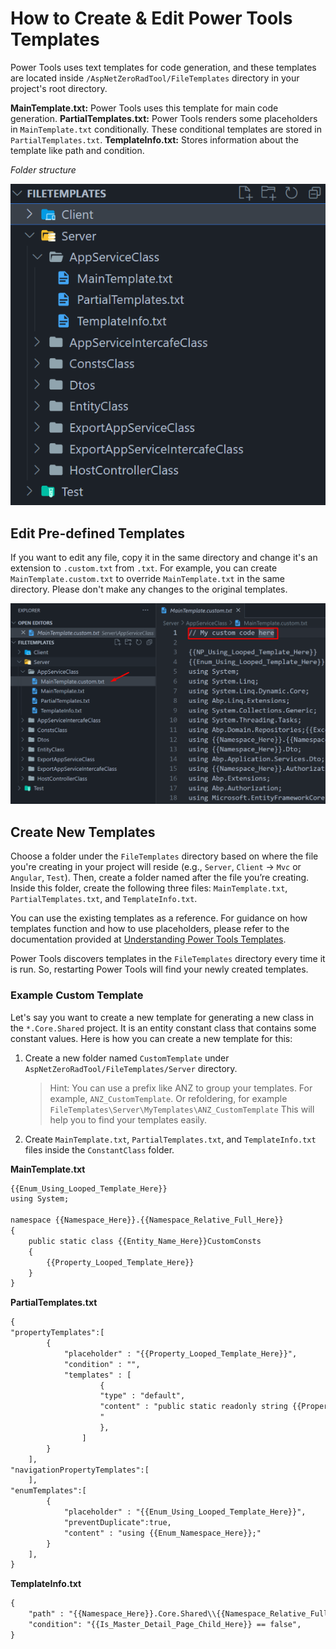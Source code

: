 # How to Create & Edit Power Tools Templates

Power Tools uses text templates for code generation, and these templates are located inside `/AspNetZeroRadTool/FileTemplates` directory in your project's root directory.

**MainTemplate.txt:** Power Tools uses this template for main code generation.
**PartialTemplates.txt:** Power Tools renders some placeholders in `MainTemplate.txt` conditionally. These conditional templates are stored in `PartialTemplates.txt`.
**TemplateInfo.txt:** Stores information about the template like path and condition.

*Folder structure*

![Folder structure](images/power-tools-folder-structure.png)

## Edit Pre-defined Templates

If you want to edit any file, copy it in the same directory and change it's an extension to `.custom.txt` from `.txt`. For example, you can create `MainTemplate.custom.txt` to override `MainTemplate.txt` in the same directory. Please don't make any changes to the original templates.

![Edit Template](images/power-tools-edit-template.png)

## Create New Templates

Choose a folder under the `FileTemplates` directory based on where the file you're creating in your project will reside (e.g., `Server`, `Client` -> `Mvc` or `Angular`, `Test`). Then, create a folder named after the file you’re creating. Inside this folder, create the following three files: `MainTemplate.txt`, `PartialTemplates.txt`, and `TemplateInfo.txt`.

You can use the existing templates as a reference. For guidance on how templates function and how to use placeholders, please refer to the documentation provided at [Understanding Power Tools Templates](power-tools-understanding-power-tools-templates.md).

Power Tools discovers templates in the `FileTemplates` directory every time it is run. So, restarting Power Tools will find your newly created templates.

### Example Custom Template

Let's say you want to create a new template for generating a new class in the `*.Core.Shared` project. It is an entity constant class that contains some constant values. Here is how you can create a new template for this:

1. Create a new folder named `CustomTemplate` under `AspNetZeroRadTool/FileTemplates/Server` directory.
	> Hint: You can use a prefix like ANZ to group your templates. For example, `ANZ_CustomTemplate`. Or refoldering, for example `FileTemplates\Server\MyTemplates\ANZ_CustomTemplate` This will help you to find your templates easily. 

2. Create `MainTemplate.txt`, `PartialTemplates.txt`, and `TemplateInfo.txt` files inside the `ConstantClass` folder.

**MainTemplate.txt**

```txt
{{Enum_Using_Looped_Template_Here}}
using System;

namespace {{Namespace_Here}}.{{Namespace_Relative_Full_Here}}
{
    public static class {{Entity_Name_Here}}CustomConsts
    {
        {{Property_Looped_Template_Here}}
    }
}
```

**PartialTemplates.txt**

```txt
{
"propertyTemplates":[
		{
			"placeholder" : "{{Property_Looped_Template_Here}}",
			"condition" : "",
			"templates" : [
					{
					"type" : "default",
					"content" : "public static readonly string {{Property_Name_Here}} = \"{{Property_Name_Here}}\";
					"
					},
				]
		}
	],
"navigationPropertyTemplates":[
	],
"enumTemplates":[
		{
			"placeholder" : "{{Enum_Using_Looped_Template_Here}}",
			"preventDuplicate":true,
			"content" : "using {{Enum_Namespace_Here}};"
		}
	],
}
```

**TemplateInfo.txt**

```txt
{
	"path" : "{{Namespace_Here}}.Core.Shared\\{{Namespace_Relative_Full_Reverse_Slash_Here}}\\{{Entity_Name_Here}}CustomTemplate.cs",
	"condition": "{{Is_Master_Detail_Page_Child_Here}} == false",
}
```